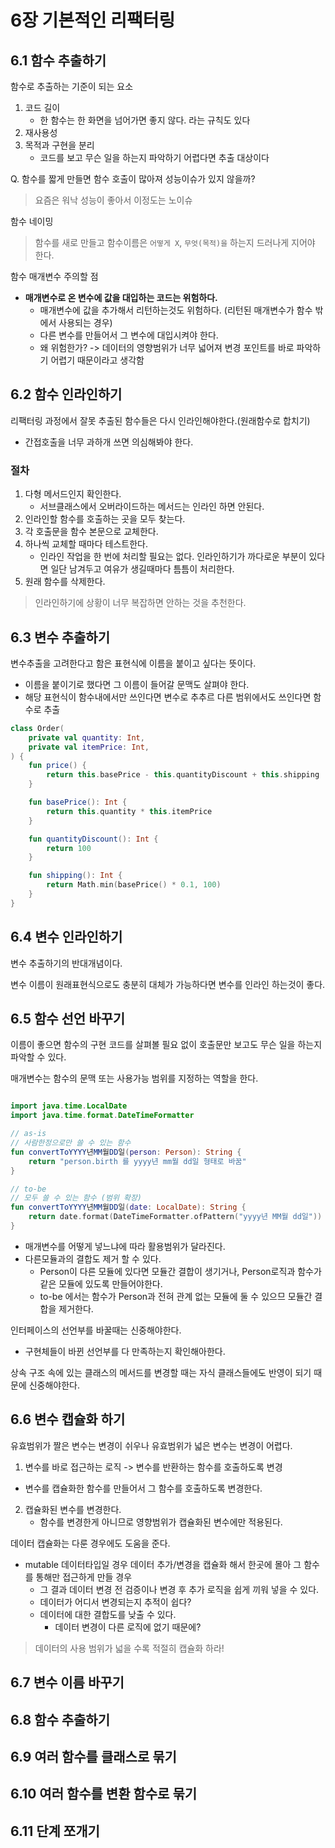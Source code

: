 # 6장 기본적인 리팩터링

## 6.1 함수 추출하기

함수로 추출하는 기준이 되는 요소

1. 코드 길이
    - 한 함수는 한 화면을 넘어가면 좋지 않다. 라는 규칙도 있다
2. 재사용성
3. 목적과 구현을 분리
    - 코드를 보고 무슨 일을 하는지 파악하기 어렵다면 추출 대상이다

Q. 함수를 짧게 만들면 함수 호출이 많아져 성능이슈가 있지 않을까?
> 요즘은 워낙 성능이 좋아서 이정도는 노이슈

함수 네이밍
> 함수를 새로 만들고 함수이름은 `어떻게 X`, `무엇(목적)을` 하는지 드러나게 지어야 한다.

함수 매개변수 주의할 점

- **매개변수로 온 변수에 값을 대입하는 코드는 위험하다.**
    - 매개변수에 값을 추가해서 리턴하는것도 위험하다. (리턴된 매개변수가 함수 밖에서 사용되는 경우)
    - 다른 변수를 만들어서 그 변수에 대입시켜야 한다.
    - 왜 위험한가? -> 데이터의 영향범위가 너무 넓어져 변경 포인트를 바로 파악하기 어렵기 때문이라고 생각함

## 6.2 함수 인라인하기

리팩터링 과정에서 잘못 추출된 함수들은 다시 인라인해야한다.(원래함수로 합치기)

- 간접호출을 너무 과하개 쓰면 의심해봐야 한다.

### 절차

1. 다형 메서드인지 확인한다.
    - 서브클래스에서 오버라이드하는 메서드는 인라인 하면 안된다.
2. 인라인할 함수를 호출하는 곳을 모두 찾는다.
3. 각 호출문을 함수 본문으로 교체한다.
4. 하나씩 교체할 때마다 테스트한다.
    - 인라인 작업을 한 번에 처리할 필요는 없다. 인라인하기가 까다로운 부분이 있다면 일단 남겨두고 여유가 생길때마다 틈틈이 처리한다.
5. 원래 함수를 삭제한다.

> 인라인하기에 상황이 너무 복잡하면 안하는 것을 추천한다.

## 6.3 변수 추출하기

변수추출을 고려한다고 함은 표현식에 이름을 붙이고 싶다는 뜻이다.

- 이름을 붙이기로 했다면 그 이름이 들어갈 문맥도 살펴야 한다.
- 해당 표현식이 함수내에서만 쓰인다면 변수로 추추르 다른 범위에서도 쓰인다면 함수로 추출

```kotlin
class Order(
    private val quantity: Int,
    private val itemPrice: Int,
) {
    fun price() {
        return this.basePrice - this.quantityDiscount + this.shipping
    }

    fun basePrice(): Int {
        return this.quantity * this.itemPrice
    }

    fun quantityDiscount(): Int {
        return 100
    }

    fun shipping(): Int {
        return Math.min(basePrice() * 0.1, 100)
    }
}
```

## 6.4 변수 인라인하기

변수 추출하기의 반대개념이다.

변수 이름이 원래표현식으로도 충분히 대체가 가능하다면 변수를 인라인 하는것이 좋다.

## 6.5 함수 선언 바꾸기

이름이 좋으면 함수의 구현 코드를 살펴볼 필요 없이 호출문만 보고도 무슨 일을 하는지 파악할 수 있다.

매개변수는 함수의 문맥 또는 사용가능 범위를 지정하는 역할을 한다.

```kotlin

import java.time.LocalDate
import java.time.format.DateTimeFormatter

// as-is
// 사람한정으로만 쓸 수 있는 함수
fun convertToYYYY년MM월DD일(person: Person): String {
    return "person.birth 를 yyyy년 mm월 dd일 형태로 바꿈"
}

// to-be
// 모두 쓸 수 있는 함수 (범위 확장)
fun convertToYYYY년MM월DD일(date: LocalDate): String {
    return date.format(DateTimeFormatter.ofPattern("yyyy년 MM월 dd일"))
}
```

- 매개변수를 어떻게 넣느냐에 따라 활용범위가 달라진다.
- 다른모듈과의 결합도 제거 할 수 있다.
    - Person이 다른 모듈에 있다면 모듈간 결합이 생기거나, Person로직과 함수가 같은 모듈에 있도록 만들어야한다.
    - to-be 에서는 함수가 Person과 전혀 관계 없는 모듈에 둘 수 있으므 모듈간 결합을 제거한다.

인터페이스의 선언부를 바꿀때는 신중해야한다.

- 구현체들이 바뀐 선언부를 다 만족하는지 확인해아한다.

상속 구조 속에 있는 클래스의 메서드를 변경할 때는 자식 클래스들에도 반영이 되기 때문에 신중해야한다.

## 6.6 변수 캡슐화 하기

유효범위가 짤은 변수는 변경이 쉬우나 유효범위가 넓은 변수는 변경이 어렵다.

1. 변수를 바로 접근하는 로직 -> 변수를 반환하는 함수를 호출하도록 변경

- 변수를 캡슐화한 함수를 만들어서 그 함수를 호출하도록 변경한다.

2. 캡슐화된 변수를 변경한다.
    - 함수를 변경한게 아니므로 영향범위가 캡슐화된 변수에만 적용된다.

데이터 캡슐화는 다룬 경우에도 도움을 준다.

- mutable 데이터타입일 경우 데이터 추가/변경을 캡슐화 해서 한곳에 몰아 그 함수를 통해만 접근하게 만들 경우
    - 그 결과 데이터 변경 전 검증이나 변경 후 추가 로직을 쉽게 끼워 넣을 수 있다.
    - 데이터가 어디서 변경되는지 추적이 쉽다?
    - 데이터에 대한 결합도를 낮출 수 있다.
        - 데이터 변경이 다른 로직에 없기 때문에?

> 데이터의 사용 범위가 넓을 수록 적절히 캡슐화 하라!

## 6.7 변수 이름 바꾸기

## 6.8 함수 추출하기

## 6.9 여러 함수를 클래스로 묶기

## 6.10 여러 함수를 변환 함수로 묶기

## 6.11 단계 쪼개기